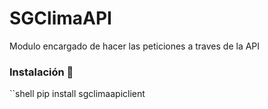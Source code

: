 # SGClimaAPI

Modulo encargado de hacer las peticiones a traves de la API


### Instalación 🔧
``shell
pip install sgclimaapiclient
```

